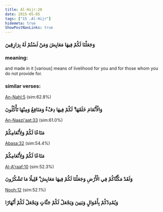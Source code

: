 ```yaml
---
title: Al-Hijr:20
date: 2015-05-05
tags: ["15 .Al-Hijr"]
hidemeta: true 
ShowPostNavLinks: true 
---
```

### وَجَعَلْنَا لَكُمْ فِيهَا مَعَايِشَ وَمَنْ لَسْتُمْ لَهُ بِرَازِقِينَ
### meaning: 
and made in it [various] means of livelihood for you and for those whom you do not provide for.
### similar verses: 

[An-Nahl:5](/16/5) (sim:62.8%)

### وَالْأَنْعَامَ خَلَقَهَا ۗ لَكُمْ فِيهَا دِفْءٌ وَمَنَافِعُ وَمِنْهَا تَأْكُلُونَ

[An-Naazi'aat:33](/79/33) (sim:61.0%)

### مَتَاعًا لَكُمْ وَلِأَنْعَامِكُمْ

[Abasa:32](/80/32) (sim:54.4%)

### مَتَاعًا لَكُمْ وَلِأَنْعَامِكُمْ

[Al-A'raaf:10](/7/10) (sim:52.3%)

### وَلَقَدْ مَكَّنَّاكُمْ فِي الْأَرْضِ وَجَعَلْنَا لَكُمْ فِيهَا مَعَايِشَ ۗ قَلِيلًا مَا تَشْكُرُونَ

[Nooh:12](/71/12) (sim:52.1%)

### وَيُمْدِدْكُمْ بِأَمْوَالٍ وَبَنِينَ وَيَجْعَلْ لَكُمْ جَنَّاتٍ وَيَجْعَلْ لَكُمْ أَنْهَارًا

